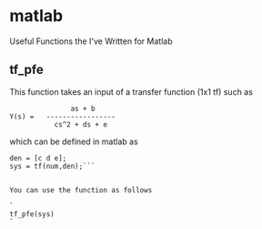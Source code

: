 # matlab

Useful Functions the I've Written for Matlab


## tf_pfe

This function takes an input of a transfer function (1x1 tf) such as

```
               as + b
Y(s) =   -----------------
           cs^2 + ds + e
```

which can be defined in matlab as


```num = [a b];
den = [c d e];
sys = tf(num,den);```


You can use the function as follows

`
tf_pfe(sys)
`
